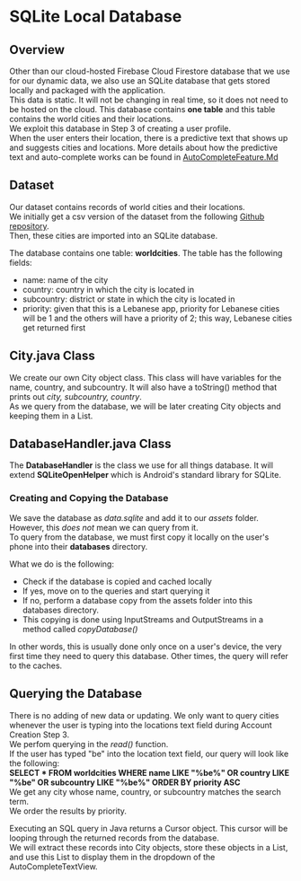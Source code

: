 # SQLite Local Database 

## Overview

Other than our cloud-hosted Firebase Cloud Firestore database that we use for our dynamic data, we also use an SQLite database that gets stored locally and packaged with the application.  
This data is static. It will not be changing in real time, so it does not need to be hosted on the cloud. 
This database contains **one table** and this table contains the world cities and their locations.  
We exploit this database in Step 3 of creating a user profile.  
When the user enters their location, there is a predictive text that shows up and suggests cities and locations. More details about how the predictive text and auto-complete works can be found in [AutoCompleteFeature.Md](SQLiteLocalDatabase.Md)

## Dataset

Our dataset contains records of world cities and their locations.   
We initially get a csv version of the dataset from the following [Github repository](https://github.com/teo029/World-countries-states-and-cities).  
Then, these cities are imported into an SQLite database.  
   
The database contains one table: **worldcities**. The table has the following fields:
* name: name of the city
* country: country in which the city is located in
* subcountry: district or state in which the city is located in  
* priority: given that this is a Lebanese app, priority for Lebanese cities will be 1 and the others will have a priority of 2; this way, Lebanese cities get returned first

## City.java Class
We create our own City object class. This class will have variables for the name, country, and subcountry. It will also have a toString() method that prints out *city, subcountry, country*.   
As we query from the database, we will be later creating City objects and keeping them in a List<City>.

## DatabaseHandler.java Class
The **DatabaseHandler** is the class we use for all things database. It will extend **SQLiteOpenHelper** which is Android's standard library for SQLite.  

### Creating and Copying the Database
We save the database as *data.sqlite* and add it to our *assets* folder. However, this *does not* mean we can query from it.  
To query from the database, we must first copy it locally on the user's phone into their **databases** directory.  
  
What we do is the following: 
* Check if the database is copied and cached locally 
* If yes, move on to the queries and start querying it
* If no, perform a database copy from the assets folder into this databases directory.
* This copying is done using InputStreams and OutputStreams in a method called *copyDatabase()*
  
In other words, this is usually done only once on a user's device, the very first time they need to query this database. Other times, the query will refer to the caches. 

## Querying the Database
There is no adding of new data or updating. We only want to query cities whenever the user is typing into the locations text field during Account Creation Step 3.  
We perfom querying in the *read()* function.  
If the user has typed "be" into the location text field, our query will look like the following:   
**SELECT * FROM worldcities WHERE name LIKE "%be%" OR country LIKE "%be" OR subcountry LIKE "%be%" ORDER BY priority ASC**  
We get any city whose name, country, or subcountry matches the search term.  
We order the results by priority.  

Executing an SQL query in Java returns a Cursor object. This cursor will be looping through the returned records from the database.  
We will extract these records into City objects, store these objects in a List, and use this List to display them in the dropdown of the AutoCompleteTextView. 